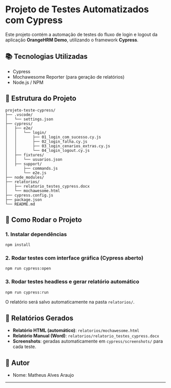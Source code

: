 # Projeto de Testes Automatizados com Cypress

Este projeto contém a automação de testes do fluxo de login e logout da aplicação **OrangeHRM Demo**, utilizando o framework **Cypress**.

## 📚 Tecnologias Utilizadas

- Cypress
- Mochawesome Reporter (para geração de relatórios)
- Node.js / NPM

## 📂 Estrutura do Projeto

```
projeto-teste-cypress/
├── .vscode/
│   └── settings.json
├── cypress/
│   ├── e2e/
│   │   └── login/
│   │       ├── 01_login_com_sucesso.cy.js
│   │       ├── 02_login_falha.cy.js
│   │       ├── 03_login_cenarios_extras.cy.js
│   │       └── 04_login_logout.cy.js
│   ├── fixtures/
│   │   └── usuarios.json
│   ├── support/
│       ├── commands.js
│       └── e2e.js
├── node_modules/
├── relatorios/
│   ├── relatorio_testes_cypress.docx
│   └── mochawesome.html
├── cypress.config.js
├── package.json
└── README.md
```

## 🚀 Como Rodar o Projeto

### 1. Instalar dependências

```bash
npm install
```

### 2. Rodar testes com interface gráfica (Cypress aberto)

```bash
npm run cypress:open
```

### 3. Rodar testes headless e gerar relatório automático

```bash
npm run cypress:run
```

O relatório será salvo automaticamente na pasta `relatorios/`.

## 📄 Relatórios Gerados

- **Relatório HTML (automático)**: `relatorios/mochawesome.html`
- **Relatório Manual (Word)**: `relatorios/relatorio_testes_cypress.docx`
- **Screenshots**: geradas automaticamente em `cypress/screenshots/` para cada teste.

## 👤 Autor

- Nome: Matheus Alves Araujo

---
